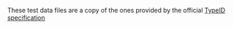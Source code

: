 These test data files are a copy of the ones provided by the official
[TypeID specification](https://github.com/jetpack-io/typeid)

